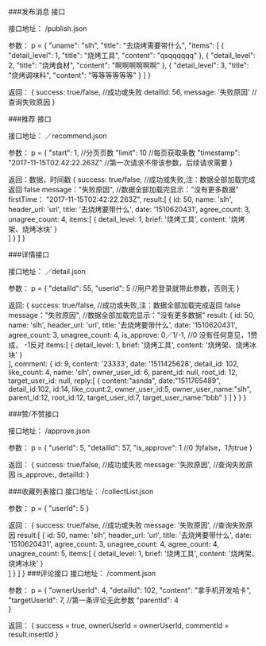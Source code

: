 
###发布消息 接口

接口地址：
  /publish.json
  
参数：
  p = {
    "uname": "slh",
    "title": "去烧烤需要带什么",
    "items": [
      {
          "detail_level": 1,
          "title": "烧烤工具",
          "content": "qsqqqqqq"
      },
      {
          "detail_level": 2,
          "title": "烧烤食材",
          "content": "啊啊啊啊啊啊"
       },
       {
          "detail_level": 3,
          "title": "烧烤调味料",
          "content": "等等等等等等"
       }
    ]
  }
  
返回：
 {
    success: true/false,   //成功或失败
    detailId: 56,
    message: '失败原因'     //查询失败原因
 }



###推荐 接口

接口地址：
 ／recommend.json
 
参数：
 p = {
    "start": 1, //分页页数
    "limit": 10 //每页获取条数
    "timestamp": "2017-11-15T02:42:22.263Z"  //第一次请求不带该参数，后续请求需要
 }

返回：数据，时间戳
 {
   success: true/false,  //成功或失败,注：数据全部加载完成返回 false
   message："失败原因",     //数据全部加载完显示："没有更多数据"
   firstTime： "2017-11-15T02:42:22.263Z",
   result:[
      {
        id: 50,
        name: 'slh',
        header_url: 'url',
        title: '去烧烤要带什么',
        date: '1510620431',
        agree_count: 3,
        unagree_count: 4,
        items:[
          {
            detail_level: 1,
            brief: '烧烤工具',
            content: '烧烤架、烧烤冰块'
          }        
        ]
      }
   ]
 }


###详情接口

接口地址：
  ／detail.json

参数：
  p = {
    "detailId": 55,
    "userId": 5   //用户若登录就带此参数，否则无
  }
  
返回:
  {
    success: true/false,  //成功或失败,注：数据全部加载完成返回 false
    message："失败原因",   //数据全部加载完显示："没有更多数据"
    result:
       {
         id: 50,
         name: 'slh',
         header_url: 'url',
         title: '去烧烤要带什么',
         date: '1510620431',
         agree_count: 3,
         unagree_count: 4,
         is_approve: 0／1/-1,    //0 没有任何意见，1赞成， -1反对
         items:[
           {
             detail_level: 1,
             brief: '烧烤工具',
             content: '烧烤架、烧烤冰块'
           }        
         ],
         comment: {
           id: 9,
           content: '23333',
           date: '1511425628',
           detail_id: 102,
           like_count: 4,
           name: 'slh',
           owner_user_id: 6,
           parent_id: null,
           root_id: 12,
           target_user_id: null,
           reply:[
              {
                content:"asnda",
                date:"1511765489",
                detail_id:102,
                id:14,
                like_count:2,
                owner_user_id:5,
                owner_user_name:"slh",
                parent_id:12,
                root_id:12,
                target_user_id:7,
                target_user_name:"bbb"
              }
           ]
         }
       }
  }
  
###赞/不赞接口

接口地址：
  /approve.json
  
参数：
  p = {
    "userId": 5,
    "detailId": 57,
    "is_approve": 1  //0 为false，1为true
  }
  
返回：
 {
    success: true/false,   //成功或失败
    message: '失败原因',     //查询失败原因
    is_approve:,
    detailId:
 }

###收藏列表接口
接口地址：
  /collectList.json
  
参数：
  p = {
    "userId": 5
  }
  
返回：
 {
    success: true/false,   //成功或失败
    message: '失败原因',     //查询失败原因
    result:[
          {
            id: 50,
            name: 'slh',
            header_url: 'url',
            title: '去烧烤要带什么',
            date: '1510620431',
            agree_count: 3,
            unagree_count: 4,
            agree_count: 4,
            unagree_count: 5,
            items:[
              {
                detail_level: 1,
                brief: '烧烤工具',
                content: '烧烤架、烧烤冰块'
              }        
            ]
          }
       ]
 }
###评论接口
接口地址：
  /comment.json
  
参数：
  p = {
     "ownerUserId": 4,
     "detailId": 102,
     "content": "拿手机开发哈卡",
     "targetUserId": 7,  //第一条评论无此参数
     "parentId": 4      
  }
  
返回：
 {
    success = true,
    ownerUserId = ownerUserId,
    commentId = result.insertId
 }













